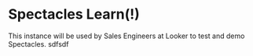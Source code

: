 # Spectacles Learn(!)

This instance will be used by Sales Engineers at Looker to test and demo Spectacles.
 sdfsdf
